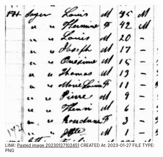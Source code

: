 ![Pasted image 20230127102451](wip/genealogy/attachments/Pasted%20image%2020230127102451.png)
LINK: [Pasted image 20230127102451](wip/genealogy/attachments/Pasted%20image%2020230127102451.png)
CREATED At: 2023-01-27
FILE TYPE: PNG
